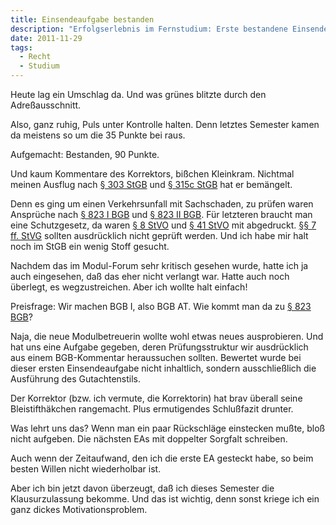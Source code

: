 ```yaml
---
title: Einsendeaufgabe bestanden
description: "Erfolgserlebnis im Fernstudium: Erste bestandene Einsendeaufgabe."
date: 2011-11-29
tags:
  - Recht
  - Studium
---
```


Heute lag ein Umschlag da. Und was grünes blitzte durch den Adreßausschnitt.

Also, ganz ruhig, Puls unter Kontrolle halten. Denn letztes Semester kamen da meistens so um die 35 Punkte bei raus.

Aufgemacht: Bestanden, 90 Punkte.

Und kaum Kommentare des Korrektors, bißchen Kleinkram. Nichtmal meinen Ausflug nach [§ 303 StGB](http://dejure.org/gesetze/StGB/303.html) und [§ 315c StGB](http://dejure.org/gesetze/StGB/315c.html) hat er bemängelt.

Denn es ging um einen Verkehrsunfall mit Sachschaden, zu prüfen waren Ansprüche nach [§ 823 I BGB](http://dejure.org/gesetze/BGB/823.html) und [§ 823 II BGB](http://dejure.org/gesetze/BGB/823.html). Für letzteren braucht man eine Schutzgesetz, da waren [§ 8 StVO](http://dejure.org/gesetze/StVO/8.html) und [§ 41 StVO](http://dejure.org/gesetze/StVO/41.html) mit abgedruckt. [§§ 7 ff. StVG](http://dejure.org/gesetze/StVG/7.html) sollten ausdrücklich nicht geprüft werden. Und ich habe mir halt noch im StGB ein wenig Stoff gesucht.

Nachdem das im Modul-Forum sehr kritisch gesehen wurde, hatte ich ja auch eingesehen, daß das eher nicht verlangt war. Hatte auch noch überlegt, es wegzustreichen. Aber ich wollte halt einfach!

Preisfrage: Wir machen BGB I, also BGB AT. Wie kommt man da zu [§ 823 BGB](http://dejure.org/gesetze/BGB/823.html)?

Naja, die neue Modulbetreuerin wollte wohl etwas neues ausprobieren. Und hat uns eine Aufgabe gegeben, deren Prüfungsstruktur wir ausdrücklich aus einem BGB-Kommentar heraussuchen sollten. Bewertet wurde bei dieser ersten Einsendeaufgabe nicht inhaltlich, sondern ausschließlich die Ausführung des Gutachtenstils.

Der Korrektor (bzw. ich vermute, die Korrektorin) hat brav überall seine Bleistifthäkchen rangemacht. Plus ermutigendes Schlußfazit drunter.

Was lehrt uns das? Wenn man ein paar Rückschläge einstecken mußte, bloß nicht aufgeben. Die nächsten EAs mit doppelter Sorgfalt schreiben.

Auch wenn der Zeitaufwand, den ich die erste EA gesteckt habe, so beim besten Willen nicht wiederholbar ist.

Aber ich bin jetzt davon überzeugt, daß ich dieses Semester die Klausurzulassung bekomme. Und das ist wichtig, denn sonst kriege ich ein ganz dickes Motivationsproblem.
